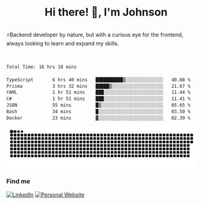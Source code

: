<div id="user-content-toc">
  <ul align="center">
    <summary><h1 style="display: inline-block">Hi there! 👋, I'm Johnson</h1></summary>
  </ul>
</div>

⚡Backend developer by nature, but with a curious eye for the frontend, always looking to learn and expand my skills.

<br>


<!--START_SECTION:waka-->

```txt
Total Time: 16 hrs 18 mins

TypeScript       6 hrs 40 mins   ██████████▒░░░░░░░░░░░░░░   40.88 %
Prisma           3 hrs 32 mins   █████▒░░░░░░░░░░░░░░░░░░░   21.67 %
YAML             1 hr 51 mins    ███░░░░░░░░░░░░░░░░░░░░░░   11.44 %
C#               1 hr 51 mins    ███░░░░░░░░░░░░░░░░░░░░░░   11.41 %
JSON             55 mins         █▒░░░░░░░░░░░░░░░░░░░░░░░   05.65 %
Bash             34 mins         █░░░░░░░░░░░░░░░░░░░░░░░░   03.50 %
Docker           23 mins         ▓░░░░░░░░░░░░░░░░░░░░░░░░   02.39 %
```

<!--END_SECTION:waka-->

<picture>
  <source  srcset="https://github.com/joshwambere/joshwambere/blob/output/github-contribution-grid-snake-dark.svg?palette=github-dark">
  <source  srcset="https://github.com/joshwambere/joshwambere/blob/output/github-contribution-grid-snake.svg">
  <img alt="github contribution grid snake animation" src="https://github.com/joshwambere/joshwambere/blob/output/github-contribution-grid-snake.svg">
</picture>

### Find me
<a href="https://www.linkedin.com/in/dusabe-johnson" target="_blank"><img src="https://img.shields.io/badge/LinkedIn-%230077B5.svg?&style=flat&logo=linkedin&logoColor=white" alt="LinkedIn"></a>
‎‎ [![Personal Website](https://img.shields.io/badge/visit-Johnsonis.me-blue)](https://johnsonis.me/)
